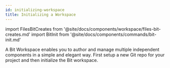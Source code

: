 ```yaml
---
id: initializing-workspace
title: Initializing a Workspace
---
```


import FilesBitCreates from '@site/docs/components/workspace/files-bit-creates.md'
import BitInit from '@site/docs/components/commands/bit-init.md'

A Bit Workspace enables you to author and manage multiple independent components in a simple and elegant way. First setup a new Git repo for your project and then initialize the Bit workspace.

<BitInit />

<FilesBitCreates />

